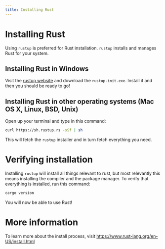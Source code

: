 ```yaml
---
title: Installing Rust
---
```


# Installing Rust

Using `rustup` is preferred for Rust installation. `rustup` installs and manages Rust for your system. 

## Installing Rust in Windows

Visit the [rustup website](https://rustup.rs) and download the `rustup-init.exe`. Install it and then you should be ready to go!

## Installing Rust in other operating systems (Mac OS X, Linux, BSD, Unix)

Open up your terminal and type in this command:

```sh
curl https://sh.rustup.rs -sSf | sh
```

This will fetch the `rustup` installer and in turn fetch everything you need.

# Verifying installation

Installing `rustup` will install all things relevant to rust, but most relevantly this means installing the compiler and the package manager. To verify that everything is installed, run this command:

```sh
cargo version
```

You will now be able to use Rust!

# More information

To learn more about the install process, visit
https://www.rust-lang.org/en-US/install.html
